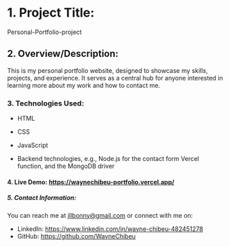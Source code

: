 # 1. Project Title:

Personal-Portfolio-project

## 2. Overview/Description:

This is my personal portfolio website, designed to showcase my skills, projects, and experience. It serves as a central hub for anyone interested in learning more about my work and how to contact me.

### 3. Technologies Used:

* HTML
  
* CSS
  
* JavaScript
  
* Backend technologies, e.g., Node.js for the contact form Vercel function, and the MongoDB driver

#### 4. Live Demo: https://waynechibeu-portfolio.vercel.app/

##### 5. Contact Information:

You can reach me at jllbonny@gmail.com or connect with me on:

* LinkedIn: https://www.linkedin.com/in/wayne-chibeu-482451278
* GitHub: https://github.com/WayneChibeu
